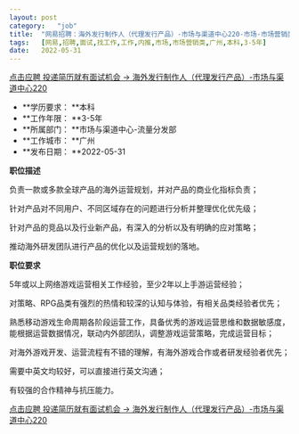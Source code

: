 ```yaml
---
layout:	post
category:	"job"
title:	"网易招聘：海外发行制作人（代理发行产品）-市场与渠道中心220-市场-市场营销类-广州本科3-5年"
tags:	[网易,招聘,面试,找工作,工作,内推,市场,市场营销类,广州,本科,3-5年]
date:	2022-05-31
---
```


[点击应聘 投递简历就有面试机会 ->  海外发行制作人（代理发行产品）-市场与渠道中心220](http://mobile.bole.netease.com/bole/boleDetail?id=40306&employeeId=346f03c3cda5f04c&key=all)



- **学历要求： **本科
- **工作年限： **3-5年
- **所属部门： **市场与渠道中心-流量分发部
- **工作城市： **广州
- **发布日期： **2022-05-31



**职位描述**

负责一款或多款全球产品的海外运营规划，并对产品的商业化指标负责；

针对产品对不同用户、不同区域存在的问题进行分析并整理优化优先级；

针对产品的竞品以及行业新产品，有深入的分析以及有明确的应对策略；

推动海外研发团队进行产品的优化以及运营规划的落地。



**职位要求**

5年或以上网络游戏运营相关工作经验，至少2年以上手游运营经验； 

对策略、RPG品类有强烈的热情和较深的认知与体验，有相关品类经验者优先；

熟悉移动游戏生命周期各阶段运营工作，具备优秀的游戏运营思维和数据敏感度，能根据运营数据情况，联动内外部团队，调整游戏运营策略，完成运营目标；

对海外游戏开发、运营流程有不错的理解，有海外游戏合作或者研发经验者优先；

需要中英文均较好，可以直接进行英文沟通；

有较强的合作精神与抗压能力。



[点击应聘 投递简历就有面试机会 ->  海外发行制作人（代理发行产品）-市场与渠道中心220](http://mobile.bole.netease.com/bole/boleDetail?id=40306&employeeId=346f03c3cda5f04c&key=all)